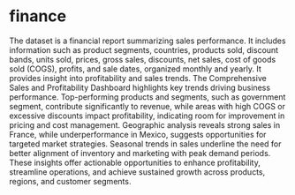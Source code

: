 # finance
The dataset is a financial report summarizing sales performance. It includes information such as product segments, countries, products sold, discount bands, units sold, prices, gross sales, discounts, net sales, cost of goods sold (COGS), profits, and sale dates, organized monthly and yearly. It provides insight into profitability and sales trends.
The Comprehensive Sales and Profitability Dashboard highlights key trends driving business performance. Top-performing products and segments, such as government segment, contribute significantly to revenue, while areas with high COGS or excessive discounts impact profitability, indicating room for improvement in pricing and cost management. Geographic analysis reveals strong sales in France, while underperformance in Mexico, suggests opportunities for targeted market strategies. Seasonal trends in sales underline the need for better alignment of inventory and marketing with peak demand periods. These insights offer actionable opportunities to enhance profitability, streamline operations, and achieve sustained growth across products, regions, and customer segments.

